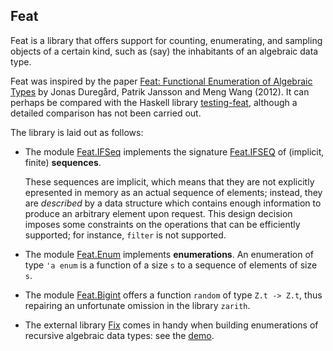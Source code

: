 ## Feat

Feat is a library that offers support for counting, enumerating, and sampling
objects of a certain kind, such as (say) the inhabitants of an algebraic data
type.

Feat was inspired by the paper
[Feat: Functional Enumeration of Algebraic Types](https://kar.kent.ac.uk/47486/)
by Jonas Duregård, Patrik Jansson and Meng Wang (2012).
It can perhaps be compared with the Haskell library
[testing-feat](https://hackage.haskell.org/package/testing-feat),
although a detailed comparison has not been carried out.

The library is laid out as follows:

* The module [Feat.IFSeq](src/IFSeq.ml) implements
  the signature [Feat.IFSEQ](src/IFSeqSig.ml)
  of (implicit, finite) **sequences**.

  These sequences are implicit, which means that they are not explicitly
  epresented in memory as an actual sequence of elements; instead, they are
  *described* by a data structure which contains enough information to
  produce an arbitrary element upon request. This design decision imposes
  some constraints on the operations that can be efficiently supported; for
  instance, `filter` is not supported.

* The module [Feat.Enum](src/Enum.mli) implements
  **enumerations**.
  An enumeration of type `'a enum` is a function of a size `s`
  to a sequence of elements of size `s`.

* The module [Feat.Bigint](src/Bigint.mli)
  offers a function `random` of type `Z.t -> Z.t`,
  thus repairing an unfortunate omission in the library `zarith`.

* The external library
  [Fix](https://gitlab.inria.fr/fpottier/fix/)
  comes in handy when building enumerations
  of recursive algebraic data types:
  see the [demo](demo/Test.ml).
